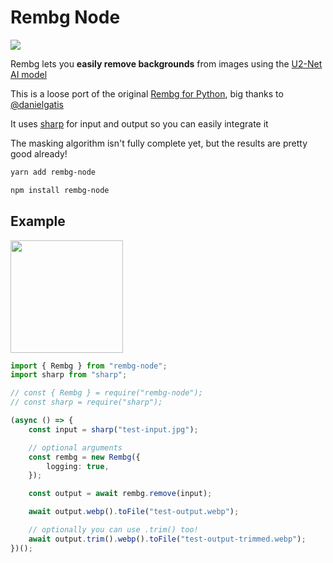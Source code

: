 # Rembg Node

[![](https://img.shields.io/npm/v/rembg-node)](https://www.npmjs.com/package/rembg-node)

Rembg lets you **easily remove backgrounds** from images using the [U2-Net AI model](https://github.com/xuebinqin/U-2-Net)

This is a loose port of the original [Rembg for Python](https://github.com/danielgatis/rembg), big thanks to [@danielgatis](https://github.com/danielgatis)

It uses [sharp](https://github.com/lovell/sharp) for input and output so you can easily integrate it

The masking algorithm isn't fully complete yet, but the results are pretty good already!

```bash
yarn add rembg-node

npm install rembg-node
```

## Example

<img height="180" src="https://user-images.githubusercontent.com/8362329/178584133-4aa2483a-8b9c-4f7b-a785-ddcba800e57f.png"/>

```ts
import { Rembg } from "rembg-node";
import sharp from "sharp";

// const { Rembg } = require("rembg-node");
// const sharp = require("sharp");

(async () => {
	const input = sharp("test-input.jpg");

	// optional arguments
	const rembg = new Rembg({
		logging: true,
	});

	const output = await rembg.remove(input);

	await output.webp().toFile("test-output.webp");

	// optionally you can use .trim() too!
	await output.trim().webp().toFile("test-output-trimmed.webp");
})();
```
